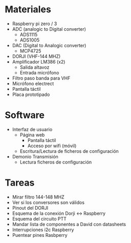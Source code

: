 
# Materiales

* Raspberry pi zero / 3
* ADC (analogic to Digital converter)
    * ADS1115
    * ADS1005
* DAC (Digital to Analogic converter)
    * MCP4725
* DORJI (VHF-144 MHZ)
* Amplificador LM386 (x2)
    * Salida altavoz
    * Entrada micrófono
* Filtro paso banda para VHF
* Micrófono electrect
* Pantalla táctil
* Placa prototipado

# Software

* Interfaz de usuario
    * Página web
        * Pantalla táctil
        * Acceso por wifi (móvil)
    * Escritura/Lectura de ficheros de configuración
* Demonio Transmisión
    * Lectura ficheros de configuración

# Tareas
* Mirar filtro 144-148 MHZ
* Ver si los conversores son válidos
* Pinout del DORJI
* Esquema de la conexión Dorji <-> Raspberry
* Esquema del circuito PTT
* Mandar lista de componentes a David con datasheets
* Interrupciones i2c Raspberry
* Puentear pines Rasbperry
